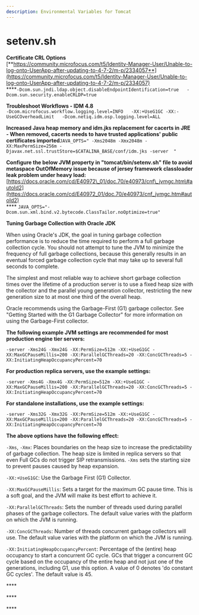 ```yaml
---
description: Environmental Variables for Tomcat
---
```


# setenv.sh

**Certificate CRL Options**  
[**https://community.microfocus.com/t5/Identity-Manager-User/Unable-to-log-onto-UserApp-after-updating-to-4-7-2/m-p/2334057**](https://community.microfocus.com/t5/Identity-Manager-User/Unable-to-log-onto-UserApp-after-updating-to-4-7-2/m-p/2334057)  
****`-Dcom.sun.jndi.ldap.object.disableEndpointIdentification=true  
-Dcom.sun.security.enableCRLDP=true`

**Troubleshoot Workflows - IDM 4.8**  
`-Dcom.microfocus.workflow.logging.level=INFO  
-XX:+UseG1GC -XX:-UseGCOverheadLimit  
-Dcom.netiq.idm.osp.logging.level=ALL`

**Increased Java heap memory and idm.jks replacement for cacerts in JRE - When removed, cacerts needs to have trusted applications' public certificates imported**`JAVA_OPTS=" -Xms2048m -Xmx2048m -XX:MaxPermSize=256m -Djavax.net.ssl.trustStore=$CATALINA_BASE/conf/idm.jks -server  "`

**Configure the below JVM property in "tomcat/bin/setenv.sh" file to avoid metaspace OutOfMemory issue because of jersey framework classloader leak problem under heavy load:**   
[https://docs.oracle.com/cd/E40972\_01/doc.70/e40973/cnf\_jvmgc.htm\#autoId2](https://docs.oracle.com/cd/E40972_01/doc.70/e40973/cnf_jvmgc.htm#autoId2)  
**** `JAVA_OPTS="-Dcom.sun.xml.bind.v2.bytecode.ClassTailor.noOptimize=true"`  
  
**Tuning Garbage Collection with Oracle JDK**

When using Oracle's JDK, the goal in tuning garbage collection performance is to reduce the time required to perform a full garbage collection cycle. You should not attempt to tune the JVM to minimize the frequency of full garbage collections, because this generally results in an eventual forced garbage collection cycle that may take up to several full seconds to complete.

The simplest and most reliable way to achieve short garbage collection times over the lifetime of a production server is to use a fixed heap size with the collector and the parallel young generation collector, restricting the new generation size to at most one third of the overall heap.

Oracle recommends using the Garbage-First \(G1\) garbage collector. See "Getting Started with the G1 Garbage Collector" for more information on using the Garbage-First collector.

**The following example JVM settings are recommended for most production engine tier servers:**

`-server -Xms24G -Xmx24G -XX:PermSize=512m -XX:+UseG1GC -XX:MaxGCPauseMillis=200 -XX:ParallelGCThreads=20 -XX:ConcGCThreads=5 -XX:InitiatingHeapOccupancyPercent=70`

**For production replica servers, use the example settings:**

`-server -Xms4G -Xmx4G -XX:PermSize=512m -XX:+UseG1GC -XX:MaxGCPauseMillis=200 -XX:ParallelGCThreads=20 -XX:ConcGCThreads=5 -XX:InitiatingHeapOccupancyPercent=70`

**For standalone installations, use the example settings:**

`-server -Xms32G -Xmx32G -XX:PermSize=512m -XX:+UseG1GC -XX:MaxGCPauseMillis=200 -XX:ParallelGCThreads=20 -XX:ConcGCThreads=5 -XX:InitiatingHeapOccupancyPercent=70`

**The above options have the following effect:**

`-Xms`, `-Xmx`: Places boundaries on the heap size to increase the predictability of garbage collection. The heap size is limited in replica servers so that even Full GCs do not trigger SIP retransmissions. `-Xms` sets the starting size to prevent pauses caused by heap expansion.

`-XX:+UseG1GC`: Use the Garbage First \(G1\) Collector.

`-XX:MaxGCPauseMillis`: Sets a target for the maximum GC pause time. This is a soft goal, and the JVM will make its best effort to achieve it.

`-XX:ParallelGCThreads`: Sets the number of threads used during parallel phases of the garbage collectors. The default value varies with the platform on which the JVM is running.

`-XX:ConcGCThreads`: Number of threads concurrent garbage collectors will use. The default value varies with the platform on which the JVM is running.

`-XX:InitiatingHeapOccupancyPercent`: Percentage of the \(entire\) heap occupancy to start a concurrent GC cycle. GCs that trigger a concurrent GC cycle based on the occupancy of the entire heap and not just one of the generations, including G1, use this option. A value of 0 denotes 'do constant GC cycles'. The default value is 45.





\*\*\*\*

\*\*\*\*

\*\*\*\*



  


